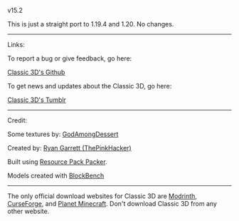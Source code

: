 v15.2

This is just a straight port to 1.19.4 and 1.20. No changes.

---

Links:

To report a bug or give feedback, go here:

[Classic 3D's Github](https://github.com/RyanThePinkHacker/Classic-3D/issues)

To get news and updates about the Classic 3D, go here:

[Classic 3D's Tumblr](https://classic3d.tumblr.com/)

---

Credit:

Some textures by: [GodAmongDessert](https://godamongdessert.carrd.co/)

Created by: [Ryan Garrett (ThePinkHacker)](https://thepinkhacker.com)

Built using [Resource Pack Packer](https://github.com/RyanThePinkHacker/resource-pack-packer).

Models created with [BlockBench](https://www.blockbench.net)

---

The only official download websites for Classic 3D are [Modrinth](https://modrinth.com/resourcepack/classic-3d), [CurseForge](https://www.curseforge.com/minecraft/texture-packs/classic-3d), and [Planet Minecraft](https://www.planetminecraft.com/texture-pack/classic-3d-4384051/). Don't download Classic 3D from any other website.
